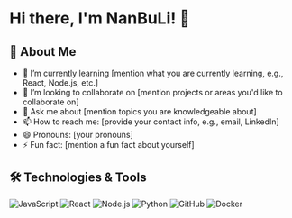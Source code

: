 # Hi there, I'm NanBuLi! 👋


## 🚀 About Me
- 🌱 I’m currently learning [mention what you are currently learning, e.g., React, Node.js, etc.]
- 👯 I’m looking to collaborate on [mention projects or areas you'd like to collaborate on]
- 💬 Ask me about [mention topics you are knowledgeable about]
- 📫 How to reach me: [provide your contact info, e.g., email, LinkedIn]
- 😄 Pronouns: [your pronouns]
- ⚡ Fun fact: [mention a fun fact about yourself]

## 🛠️ Technologies & Tools
![JavaScript](https://img.shields.io/badge/-JavaScript-F7DF1E?style=flat&logo=javascript&logoColor=black)
![React](https://img.shields.io/badge/-React-61DAFB?style=flat&logo=react&logoColor=black)
![Node.js](https://img.shields.io/badge/-Node.js-339933?style=flat&logo=node.js&logoColor=white)
![Python](https://img.shields.io/badge/-Python-3776AB?style=flat&logo=python&logoColor=white)
![GitHub](https://img.shields.io/badge/-GitHub-181717?style=flat&logo=github&logoColor=white)
![Docker](https://img.shields.io/badge/-Docker-2496ED?style=flat&logo=docker&logoColor=white)


